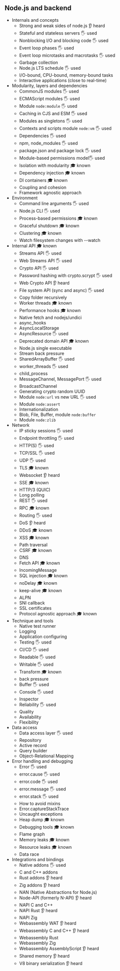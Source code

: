 ## Node.js and backend

- Internals and concepts
  - Strong and weak sides of node.js 👂 heard
  - Stateful and stateless servers 🖐️ used
  - Nonblocking I/O and blocking code 🖐️ used
  - Event loop phases 🖐️ used
  - Event loop microtasks and macrotasks 🖐️ used
  - Garbage collection 
  - Node.js LTS schedule 🖐️ used
  - I/O-bound, CPU-bound, memory-bound tasks
  - Interactive applications (close to real-time)
- Modularity, layers and dependencies
  - CommonJS modules 🖐️ used
  - ECMAScript modules 🖐️ used
  - Module `node:module` 🖐️ used
  - Caching in CJS and ESM 🖐️ used
  - Modules as singletons 🖐️ used
  - Contexts and scripts module `node:vm` 🖐️ used
  - Dependencies 🖐️ used
  - npm, node_modules 🖐️ used
  - package.json and package lock 🖐️ used
  - Module-based permissions model🖐️ used
  - Isolation with modularity 🎓 known
  - Dependency injection 🎓 known
  - DI containers 🎓 known
  - Coupling and cohesion
  - Framework agnostic approach
- Environment
  - Command line arguments 🖐️ used
  - Node.js CLI 🖐️ used 
  - Process-based permissions 🎓 known
  - Graceful shutdown 🎓 known
  - Clustering 🎓 known
  - Watch filesystem changes with --watch
- Internal API 🎓 known
  - Streams API 🖐️ used
  - Web Streams API 🖐️ used
  - Crypto API 🖐️ used
  - Password hashing with crypto.scrypt 🖐️ used
  - Web Crypto API 👂 heard
  - File system API (sync and async) 🖐️ used
  - Copy folder recursively
  - Worker threads 🎓 known
  - Performance hooks 🎓 known
  - Native fetch and nodejs/undici
  - async_hooks 
  - AsyncLocalStorage
  - AsyncResource 🖐️ used
  - Deprecated domain API 🎓 known
  - Node.js single executable
  - Stream back pressure
  - SharedArrayBuffer 🖐️ used
  - worker_threads 🖐️ used
  - child_process
  - MessageChannel, MessagePort 🖐️ used
  - BroadcastChannel
  - Generating crypto random UUID
  - Module `node:url` vs new URL 🖐️ used
  - Module `node:assert`
  - Internationalization
  - Blob, File, Buffer, module `node:buffer`
  - Module `node:zlib`
- Network
  - IP sticky sessions 🖐️ used
  - Endpoint throttling 🖐️ used
  - HTTP(S) 🖐️ used
  - TCP/SSL 🖐️ used
  - UDP 🖐️ used
  - TLS 🎓 known
  - Websocket 👂 heard
  - SSE 🎓 known
  - HTTP/3 (QUIC)
  - Long polling
  - REST 🖐️ used 
  - RPC 🎓 known
  - Routing 🖐️ used
  - DoS 👂 heard
  - DDoS 🎓 known
  - XSS 🎓 known
  - Path traversal
  - CSRF 🎓 known
  - DNS
  - Fetch API 🎓 known
  - IncomingMessage
  - SQL injection 🎓 known
  - noDelay 🎓 known
  - keep-alive 🎓 known
  - ALPN 
  - SNI callback
  - SSL certificates
  - Protocol agnostic approach 🎓 known
- Technique and tools
  - Native test runner
  - Logging
  - Application configuring
  - Testing 🖐️ used
  - CI/CD 🖐️ used
  - Readable 🖐️ used 
  - Writable 🖐️ used
  - Transform 🎓 known
  - back pressure
  - Buffer 🖐️ used
  - Console 🖐️ used
  - Inspector
  - Reliability 🖐️ used
  - Quality
  - Availability
  - Flexibility
- Data access
  - Data access layer 🖐️ used
  - Repository
  - Active record
  - Query builder
  - Object-Relational Mapping
- Error handling and debugging
  - Error 🖐️ used
  - error.cause 🖐️ used 
  - error.code 🖐️ used 
  - error.message 🖐️ used 
  - error.stack  🖐️ used 
  - How to avoid mixins
  - Error.captureStackTrace
  - Uncaught exceptions
  - Heap dump 🎓 known
  - Debugging tools 🎓 known
  - Flame graph
  - Memory leaks 🎓 known
  - Resource leaks 🎓 known
  - Data race
- Integrations and bindings
  - Native addons 🖐️ used
  - C and C++ addons
  - Rust addons 👂 heard
  - Zig addons 👂 heard
  - NAN (Native Abstractions for Node.js)
  - Node-API (formerly N-API) 👂 heard
  - NAPI C and C++
  - NAPI Rust 👂 heard
  - NAPI Zig
  - Webassembly WAT 👂 heard
  - Webassembly C and C++ 👂 heard
  - Webassembly Rust
  - Webassembly Zig
  - Webassembly AssemblyScript 👂 heard
  - Shared memory 👂 heard
  - V8 binary serialization 👂 heard
